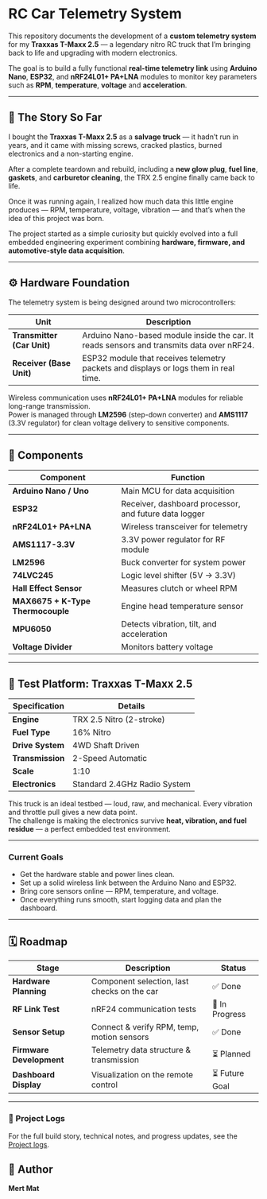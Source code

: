 # RC Car Telemetry System

This repository documents the development of a **custom telemetry system** for my **Traxxas T-Maxx 2.5** — a legendary nitro RC truck that I’m bringing back to life and upgrading with modern electronics.  

The goal is to build a fully functional **real-time telemetry link** using **Arduino Nano**, **ESP32**, and **nRF24L01+ PA+LNA** modules to monitor key parameters such as **RPM**, **temperature**, **voltage** and **acceleration**.

---

## 🏁 The Story So Far

I bought the **Traxxas T-Maxx 2.5** as a **salvage truck** — it hadn’t run in years, and it came with missing screws, cracked plastics, burned electronics and a non-starting engine.  

After a complete teardown and rebuild, including a **new glow plug**, **fuel line**, **gaskets**, and **carburetor cleaning**, the TRX 2.5 engine finally came back to life.  

Once it was running again, I realized how much data this little engine produces — RPM, temperature, voltage, vibration — and that’s when the idea of this project was born.

The project started as a simple curiosity but quickly evolved into a full embedded engineering experiment combining **hardware, firmware, and automotive-style data acquisition**.

---

## ⚙️ Hardware Foundation

The telemetry system is being designed around two microcontrollers:

| Unit | Description |
|------|--------------|
| **Transmitter (Car Unit)** | Arduino Nano-based module inside the car. It reads sensors and transmits data over nRF24. |
| **Receiver (Base Unit)** | ESP32 module that receives telemetry packets and displays or logs them in real time. |

Wireless communication uses **nRF24L01+ PA+LNA** modules for reliable long-range transmission.  
Power is managed through **LM2596** (step-down converter) and **AMS1117** (3.3V regulator) for clean voltage delivery to sensitive components.

---

## 🧰 Components

| Component | Function |
|------------|-----------|
| **Arduino Nano / Uno** | Main MCU for data acquisition |
| **ESP32** | Receiver, dashboard processor, and future data logger |
| **nRF24L01+ PA+LNA** | Wireless transceiver for telemetry |
| **AMS1117-3.3V** | 3.3V power regulator for RF module |
| **LM2596** | Buck converter for system power |
| **74LVC245** | Logic level shifter (5V → 3.3V) |
| **Hall Effect Sensor** | Measures clutch or wheel RPM |
| **MAX6675 + K-Type Thermocouple** | Engine head temperature sensor |
| **MPU6050** | Detects vibration, tilt, and acceleration |
| **Voltage Divider** | Monitors battery voltage |

---

## 🚙 Test Platform: Traxxas T-Maxx 2.5

| Specification | Details |
|----------------|----------|
| **Engine** | TRX 2.5 Nitro (2-stroke) |
| **Fuel Type** | 16% Nitro |
| **Drive System** | 4WD Shaft Driven |
| **Transmission** | 2-Speed Automatic |
| **Scale** | 1:10 |
| **Electronics** | Standard 2.4GHz Radio System |

This truck is an ideal testbed — loud, raw, and mechanical. Every vibration and throttle pull gives a new data point.  
The challenge is making the electronics survive **heat, vibration, and fuel residue** — a perfect embedded test environment.

---

### Current Goals

- Get the hardware stable and power lines clean.  
- Set up a solid wireless link between the Arduino Nano and ESP32.  
- Bring core sensors online — RPM, temperature, and voltage.  
- Once everything runs smooth, start logging data and plan the dashboard.

---

## 🗓️ Roadmap

| Stage | Description | Status |
|--------|--------------|---------|
| **Hardware Planning** | Component selection, last checks on the car| ✅ Done |
| **RF Link Test** | nRF24 communication tests | 🔄 In Progress |
| **Sensor Setup** | Connect & verify RPM, temp, motion sensors | ✅ Done |
| **Firmware Development** | Telemetry data structure & transmission | ⏳ Planned |
| **Dashboard Display** | Visualization on the remote control | ⏳ Future Goal |

---

### 📔 Project Logs
For the full build story, technical notes, and progress updates, see the [Project logs](./logs).

## 🧠 Author

**Mert Mat**
